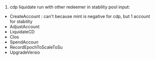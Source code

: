 
1. cdp liquidate run with other redeemer in stability pool input:
- CreateAccount : can't because mint is negative for cdp, but 1 account for stability
- AdjustAccount
- LiquidateCD
- Clos
- SpendAccoun
- RecordEpochToScaleToSu
- UpgradeVersio